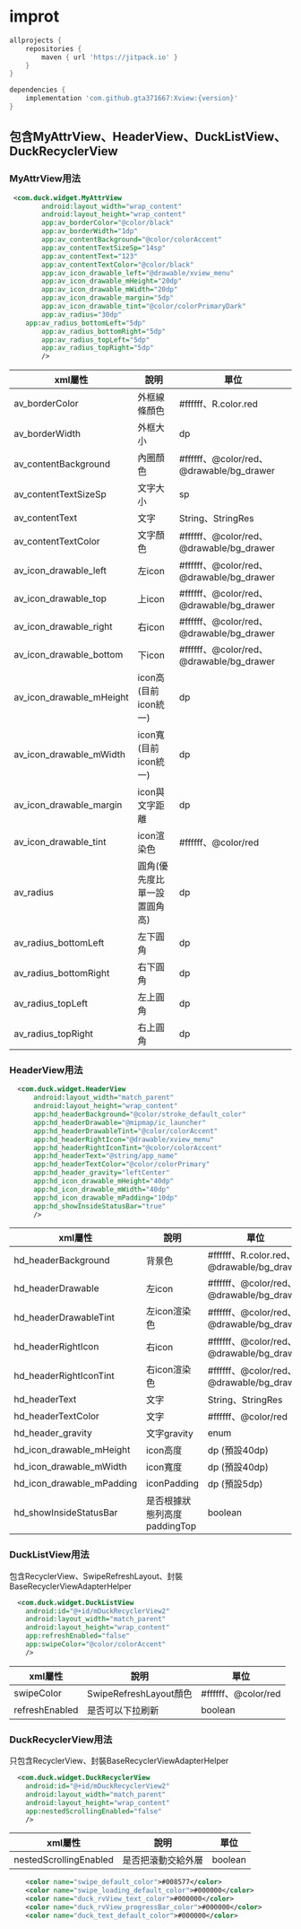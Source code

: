 # improt

```gradle
allprojects {
	repositories {
		maven { url 'https://jitpack.io' }
	}
}

dependencies {
	implementation 'com.github.gta371667:Xview:{version}'
}
```

## 包含MyAttrView、HeaderView、DuckListView、DuckRecyclerView

### MyAttrView用法
```xml
 <com.duck.widget.MyAttrView
        android:layout_width="wrap_content"
        android:layout_height="wrap_content"
        app:av_borderColor="@color/black"
        app:av_borderWidth="1dp"
        app:av_contentBackground="@color/colorAccent"
        app:av_contentTextSizeSp="14sp"
        app:av_contentText="123"
        app:av_contentTextColor="@color/black"
        app:av_icon_drawable_left="@drawable/xview_menu"
        app:av_icon_drawable_mHeight="20dp"
        app:av_icon_drawable_mWidth="20dp"
        app:av_icon_drawable_margin="5dp"
        app:av_icon_drawable_tint="@color/colorPrimaryDark"
        app:av_radius="30dp"
	app:av_radius_bottomLeft="5dp"
        app:av_radius_bottomRight="5dp"
        app:av_radius_topLeft="5dp"
        app:av_radius_topRight="5dp"
        />
```
| xml屬性 | 說明 | 單位 |
| --- | --- | --- |
| av_borderColor | 外框線條顏色 | #ffffff、R.color.red |
| av_borderWidth | 外框大小 | dp |
| av_contentBackground | 內圈顏色 | #ffffff、@color/red、@drawable/bg_drawer |
| av_contentTextSizeSp | 文字大小 | sp |
| av_contentText | 文字 | String、StringRes |
| av_contentTextColor | 文字顏色 | #ffffff、@color/red、@drawable/bg_drawer |
| av_icon_drawable_left | 左icon | #ffffff、@color/red、@drawable/bg_drawer |
| av_icon_drawable_top | 上icon | #ffffff、@color/red、@drawable/bg_drawer |
| av_icon_drawable_right | 右icon | #ffffff、@color/red、@drawable/bg_drawer |
| av_icon_drawable_bottom | 下icon | #ffffff、@color/red、@drawable/bg_drawer |
| av_icon_drawable_mHeight | icon高(目前icon統一) | dp |
| av_icon_drawable_mWidth | icon寬(目前icon統一) | dp |
| av_icon_drawable_margin | icon與文字距離 | dp |
| av_icon_drawable_tint | icon渲染色 | #ffffff、@color/red |
| av_radius | 圓角(優先度比單一設置圓角高) | dp |
| av_radius_bottomLeft | 左下圓角 | dp |
| av_radius_bottomRight | 右下圓角 | dp |
| av_radius_topLeft | 左上圓角 | dp |
| av_radius_topRight | 右上圓角 | dp |

### HeaderView用法
```xml
  <com.duck.widget.HeaderView
      android:layout_width="match_parent"
      android:layout_height="wrap_content"
      app:hd_headerBackground="@color/stroke_default_color"
      app:hd_headerDrawable="@mipmap/ic_launcher"
      app:hd_headerDrawableTint="@color/colorAccent"
      app:hd_headerRightIcon="@drawable/xview_menu"
      app:hd_headerRightIconTint="@color/colorAccent"
      app:hd_headerText="@string/app_name"
      app:hd_headerTextColor="@color/colorPrimary"
      app:hd_header_gravity="leftCenter"
      app:hd_icon_drawable_mHeight="40dp"
      app:hd_icon_drawable_mWidth="40dp"
      app:hd_icon_drawable_mPadding="10dp"
      app:hd_showInsideStatusBar="true"
      />
```
| xml屬性 | 說明 | 單位 |
| --- | --- | --- |
| hd_headerBackground | 背景色 | #ffffff、R.color.red、@drawable/bg_drawer |
| hd_headerDrawable | 左icon | #ffffff、@color/red、@drawable/bg_drawer |
| hd_headerDrawableTint | 左icon渲染色 | #ffffff、@color/red、@drawable/bg_drawer |
| hd_headerRightIcon | 右icon | #ffffff、@color/red、@drawable/bg_drawer |
| hd_headerRightIconTint | 右icon渲染色 | #ffffff、@color/red、@drawable/bg_drawer |
| hd_headerText | 文字 | String、StringRes |
| hd_headerTextColor | 文字 | #ffffff、@color/red |
| hd_header_gravity | 文字gravity | enum |
| hd_icon_drawable_mHeight | icon高度 | dp (預設40dp) |
| hd_icon_drawable_mWidth | icon寬度 | dp (預設40dp) |
| hd_icon_drawable_mPadding | iconPadding | dp (預設5dp) |
| hd_showInsideStatusBar | 是否根據狀態列高度paddingTop | boolean |

### DuckListView用法
包含RecyclerView、SwipeRefreshLayout、封裝BaseRecyclerViewAdapterHelper
```xml
  <com.duck.widget.DuckListView
	android:id="@+id/mDuckRecyclerView2"
	android:layout_width="match_parent"
	android:layout_height="wrap_content"
	app:refreshEnabled="false"
	app:swipeColor="@color/colorAccent"
	/>
```
| xml屬性 | 說明 | 單位 |
| --- | --- | --- |
| swipeColor | SwipeRefreshLayout顏色 | #ffffff、@color/red |
| refreshEnabled | 是否可以下拉刷新 | boolean |

### DuckRecyclerView用法
只包含RecyclerView、封裝BaseRecyclerViewAdapterHelper
```xml
  <com.duck.widget.DuckRecyclerView
	android:id="@+id/mDuckRecyclerView2"
	android:layout_width="match_parent"
	android:layout_height="wrap_content"
	app:nestedScrollingEnabled="false"
	/>
```
| xml屬性 | 說明 | 單位 |
| --- | --- | --- |
| nestedScrollingEnabled | 是否把滾動交給外層 | boolean |

```xml
	<color name="swipe_default_color">#008577</color>
	<color name="swipe_loading_default_color">#000000</color>
	<color name="duck_rvView_text_color">#000000</color>
	<color name="duck_rvView_progressBar_color">#000000</color>
	<color name="duck_text_default_color">#000000</color>
```
